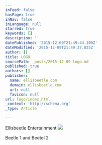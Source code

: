 ```yaml
---
inFeed: false
hasPage: true
inNav: false
inLanguage: null
starred: true
keywords: []
description: ''
datePublished: '2015-12-09T21:49:44.109Z'
dateModified: '2015-12-09T21:49:37.025Z'
author: []
title: LOGO
sourcePath: _posts/2015-12-09-logo.md
published: true
authors: []
publisher:
  name: ellisbeetle.com
  domain: ellisbeetle.com
  url: null
  favicon: null
url: logo/index.html
_context: 'http://schema.org'
_type: Article

---
```

Ellisbeetle Entertainment
![](https://the-grid-user-content.s3-us-west-2.amazonaws.com/cbe447a9-9e37-4add-948c-153cb638dbd4.jpg)

Beetle 1 and Beetel 2